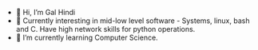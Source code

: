 - 👋 Hi, I’m Gal Hindi
- 👀 Currently interesting in mid-low level software - Systems, linux, bash and C.
      Have high network skills for python operations.
- 🌱 I’m currently learning Computer Science.
